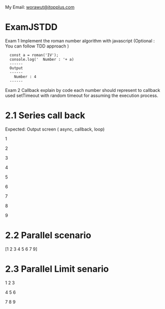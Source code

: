 My Email: worawut@itopplus.com

# ExamJSTDD

Exam 1 Implement the roman number algorithm with javascript
(Optional : You can follow TDD approach )
```
  const a = roman('IV');
  console.log('  Number : '+ a)
  ------
  Output
  ------
    Number : 4
  ------
```

Exam 2 Callback explain by code 
each number should represent to callback used setTimeout with random timeout for assuming the execution process. 
# 2.1 Series call back
 Expected: Output screen ( async, callback, loop)

1

2

3

4

5

6

7

8

9


# 2.2 Parallel scenario

[1 2 3 4 5 6 7 9]


# 2.3 Parallel Limit senario

1 2 3

4 5 6

7 8 9


